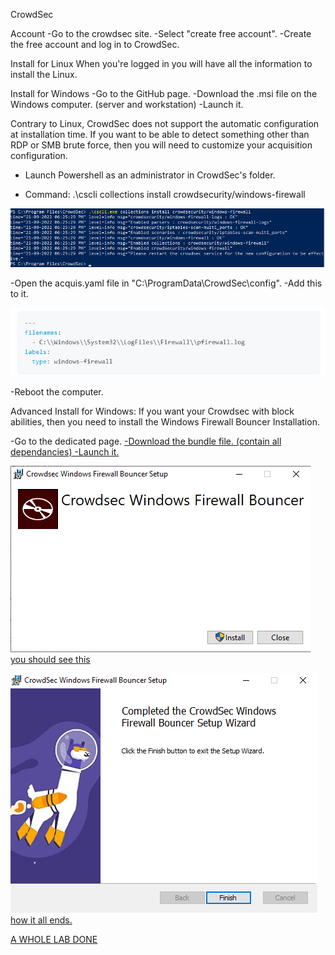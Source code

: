 CrowdSec

Account
-Go to the crowdsec site.
-Select "create free account".
-Create the free account and log in to CrowdSec.

Install for Linux
When you're logged in you will have all the information to install the Linux.

Install for Windows
-Go to the GitHub page.
-Download the .msi file on the Windows computer. (server and workstation)
-Launch it.

Contrary to Linux, CrowdSec does not support the automatic configuration at installation time. If you want to be able to detect something other than RDP or SMB brute force, then you will need to customize your acquisition configuration.

- Launch Powershell as an administrator in CrowdSec's folder.

- Command: .\cscli collections install crowdsecurity/windows-firewall

![alt text](images/image33.png)

-Open the acquis.yaml file in "C:\ProgramData\CrowdSec\config".
-Add this to it.

![alt text](images/image34.png)

-Reboot the computer.

Advanced Install for Windows:
If you want your Crowdsec with block abilities, then you need to install the Windows Firewall Bouncer Installation.

-Go to the dedicated page. <a href="https://github.com/crowdsecurity/cs-windows-firewall-bouncer/releases">
-Download the bundle file. (contain all dependancies)
-Launch it.

![alt text](images/image35.png) you should see this

![alt text](images/image36.png) how it all ends.

A WHOLE LAB DONE
